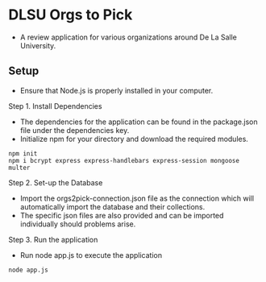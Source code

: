 
# DLSU Orgs to Pick
- A review application for various organizations around De La Salle University.
  
## Setup
- Ensure that Node.js is properly installed in your computer.

Step 1. Install Dependencies
- The dependencies for the application can be found in the package.json file under the dependencies key.
- Initialize npm for your directory and download the required modules.

```
npm init
npm i bcrypt express express-handlebars express-session mongoose multer
```
Step 2. Set-up the Database
-  Import the orgs2pick-connection.json file as the connection which will automatically import the database and their collections.
-  The specific json files are also provided and can be imported individually should problems arise.
  
Step 3. Run the application
- Run node app.js to execute the application
```
node app.js
```

